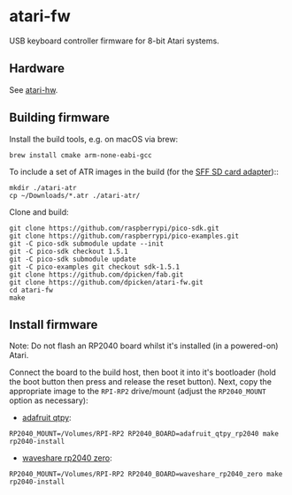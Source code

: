 # atari-fw

USB keyboard controller firmware for 8-bit Atari systems.

## Hardware

See [atari-hw](https://github.com/dpicken/atari-hw).

## Building firmware

Install the build tools, e.g. on macOS via brew:

```
brew install cmake arm-none-eabi-gcc
```

To include a set of ATR images in the build (for the [SFF SD card adapter](https://github.com/dpicken/atari-hw/blob/main/doc/sbc-sd.md))::

```
mkdir ./atari-atr
cp ~/Downloads/*.atr ./atari-atr/
```

Clone and build:

```
git clone https://github.com/raspberrypi/pico-sdk.git
git clone https://github.com/raspberrypi/pico-examples.git
git -C pico-sdk submodule update --init
git -C pico-sdk checkout 1.5.1
git -C pico-sdk submodule update
git -C pico-examples git checkout sdk-1.5.1
git clone https://github.com/dpicken/fab.git
git clone https://github.com/dpicken/atari-fw.git
cd atari-fw
make
```

## Install firmware

Note: Do not flash an RP2040 board whilst it's installed (in a powered-on) Atari.

Connect the board to the build host, then boot it into it's bootloader (hold the boot button then press and release the reset button).  Next, copy the appropriate image to the `RPI-RP2` drive/mount (adjust the `RP2040_MOUNT` option as necessary):

  - [adafruit qtpy](https://www.adafruit.com/product/4900):
  ```
  RP2040_MOUNT=/Volumes/RPI-RP2 RP2040_BOARD=adafruit_qtpy_rp2040 make rp2040-install
  ```
  - [waveshare rp2040 zero](https://www.waveshare.com/rp2040-zero.htm):
  ```
  RP2040_MOUNT=/Volumes/RPI-RP2 RP2040_BOARD=waveshare_rp2040_zero make rp2040-install
  ```
